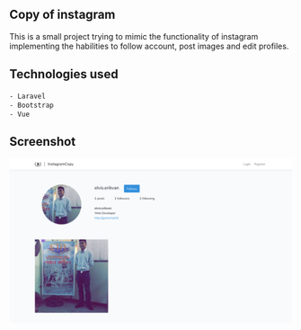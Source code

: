 ## Copy of instagram
This is a small project trying to mimic the functionality of instagram implementing the habilities to follow account, post images and edit profiles.

## Technologies used

    - Laravel
    - Bootstrap
    - Vue

## Screenshot
![Screenshot][screenshot]

[screenshot]: https://github.com/GamertodArk/instagramCopy/blob/master/projectScreenshots/Screenshot_2020-05-05%20InstagramCopy.png "Screenshot of a profile"
